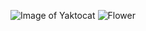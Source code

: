 ![Image of Yaktocat](https://octodex.github.com/images/yaktocat.png)
![Flower](https://www.pexels.com/photo/red-garden-plant-green-56866/)
